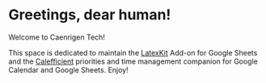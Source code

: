 # Greetings, dear human!

Welcome to Caenrigen Tech!

This space is dedicated to maintain the [LatexKit] Add-on for Google Sheets and the [Calefficient] priorities and time management companion for Google Calendar and Google Sheets. Enjoy!

[LatexKit]: http://caenrigen.github.io/LatexKit/
[Calefficient]: http://caenrigen.github.io/Calefficient/
